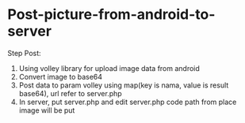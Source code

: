 # Post-picture-from-android-to-server
Step Post: 
1. Using volley library for upload image data from android
2. Convert image to base64
3. Post data to param volley using map(key is nama, value is result base64), url refer to server.php
4. In server, put server.php and edit server.php code path from place image will be put

